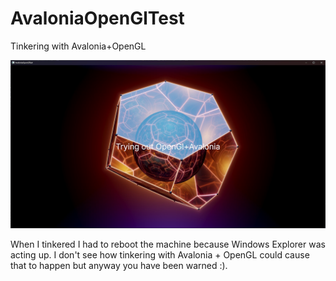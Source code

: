 # AvaloniaOpenGlTest

Tinkering with Avalonia+OpenGL

![Example image](assets/example.jpg)

When I tinkered I had to reboot the machine because Windows Explorer was acting up. I don't see how tinkering with Avalonia + OpenGL could cause that to happen but anyway you have been warned :).
